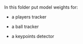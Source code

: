 In this folder put model weights for:

* a players tracker

* a ball tracker

* a keypoints detector